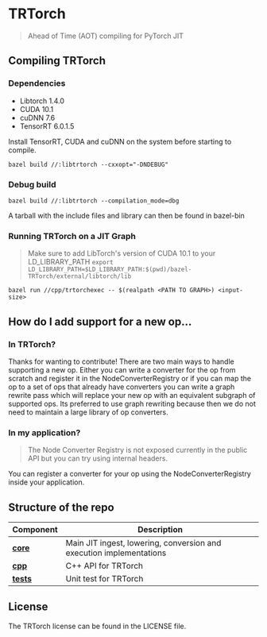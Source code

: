 # TRTorch 

> Ahead of Time (AOT) compiling for PyTorch JIT

## Compiling TRTorch 

### Dependencies

- Libtorch 1.4.0
- CUDA 10.1
- cuDNN 7.6
- TensorRT 6.0.1.5

Install TensorRT, CUDA and cuDNN on the system before starting to compile.


``` shell
bazel build //:libtrtorch --cxxopt="-DNDEBUG"
```

### Debug build 
``` shell
bazel build //:libtrtorch --compilation_mode=dbg
```

A tarball with the include files and library can then be found in bazel-bin 

### Running TRTorch on a JIT Graph 

> Make sure to add LibTorch's version of CUDA 10.1 to your LD_LIBRARY_PATH `export LD_LIBRARY_PATH=$LD_LIBRARY_PATH:$(pwd)/bazel-TRTorch/external/libtorch/lib`


``` shell
bazel run //cpp/trtorchexec -- $(realpath <PATH TO GRAPH>) <input-size>
```

## How do I add support for a new op...

### In TRTorch?

Thanks for wanting to contribute! There are two main ways to handle supporting a new op. Either you can write a converter for the op from scratch and register it in the NodeConverterRegistry or if you can map the op to a set of ops that already have converters you can write a graph rewrite pass which will replace your new op with an equivalent subgraph of supported ops. Its preferred to use graph rewriting because then we do not need to maintain a large library of op converters. 

### In my application?

> The Node Converter Registry is not exposed currently in the public API but you can try using internal headers. 

You can register a converter for your op using the NodeConverterRegistry inside your application. 

## Structure of the repo

| Component     | Description                                                  |
| ------------- | ------------------------------------------------------------ |
| [**core**]()  | Main JIT ingest, lowering, conversion and execution implementations |
| [**cpp**]()   | C++ API for TRTorch                                          |
| [**tests**]() | Unit test for TRTorch                                        |

## License

The TRTorch license can be found in the LICENSE file.
